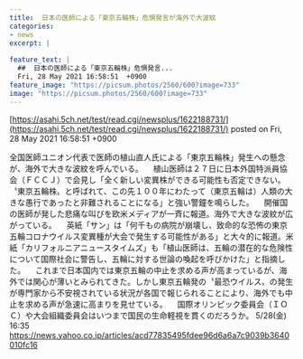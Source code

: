 ```yaml
---
title:  日本の医師による「東京五輪株」危惧発言が海外で大波紋  
categories:
- news
excerpt: |
  
feature_text: |
  ##  日本の医師による「東京五輪株」危惧発言...
  Fri, 28 May 2021 16:58:51  +0900
feature_image: "https://picsum.photos/2560/600?image=733"
image: "https://picsum.photos/2560/600?image=733"
---
```


[https://asahi.5ch.net/test/read.cgi/newsplus/1622188731/](https://asahi.5ch.net/test/read.cgi/newsplus/1622188731/)
posted on Fri, 28 May 2021 16:58:51  +0900

<!--more-->

全国医師ユニオン代表で医師の植山直人氏による「東京五輪株」発生への懸念が、海外で大きな波紋を呼んでいる。 　植山医師は２７日に日本外国特派員協会（ＦＣＣＪ）で会見し「全く新しい変異株ができる可能性も否定できない。〝東京五輪株〟と呼ばれて、この先１００年にわたって（東京五輪は）人類の大きな愚行であったと非難されることになる」と強い警鐘を鳴らした。 　開催国の医師が発した悲痛な叫びを欧米メディアが一斉に報道。海外で大きな波紋が広がっている。 　英紙「サン」は「何千もの病院が崩壊し、致命的な恐怖の東京五輪コロナウイルス変異種が大会で発生する可能性がある」と大々的に報道。米紙「カリフォルニアニュースタイムズ」も「植山医師は、五輪の潜在的な危険性について国際社会に警告し、五輪に対する世論の喚起を呼びかけた」と指摘した。 　これまで日本国内では東京五輪の中止を求める声が高まっているが、海外では関心が薄いとみられてきた。しかし東京五輪発の〝最恐ウイルス〟の発生が専門家から不安視されている状況が各国で報じられることにより、海外でも中止を求める声が急速に高まりを見せている。 　国際オリンピック委員会（ＩＯＣ）や大会組織委員会はいつまで国民の生命軽視を貫くのだろうか。 5/28(金) 16:35 https://news.yahoo.co.jp/articles/acd77835495fdee96d6a6a7c9039b3640010fc16
